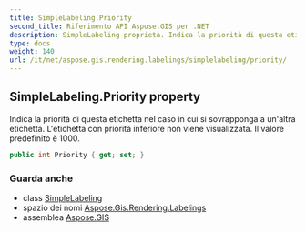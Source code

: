 ```yaml
---
title: SimpleLabeling.Priority
second_title: Riferimento API Aspose.GIS per .NET
description: SimpleLabeling proprietà. Indica la priorità di questa etichetta nel caso in cui si sovrapponga a unaltra etichetta. Letichetta con priorità inferiore non viene visualizzata. Il valore predefinito è 1000.
type: docs
weight: 140
url: /it/net/aspose.gis.rendering.labelings/simplelabeling/priority/
---
```

## SimpleLabeling.Priority property

Indica la priorità di questa etichetta nel caso in cui si sovrapponga a un'altra etichetta. L'etichetta con priorità inferiore non viene visualizzata. Il valore predefinito è 1000.

```csharp
public int Priority { get; set; }
```

### Guarda anche

* class [SimpleLabeling](../)
* spazio dei nomi [Aspose.Gis.Rendering.Labelings](../../simplelabeling/)
* assemblea [Aspose.GIS](../../../)


